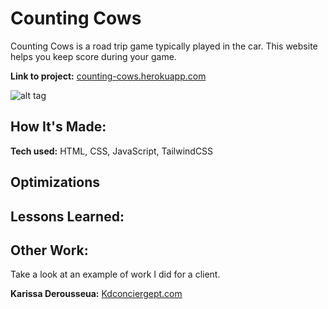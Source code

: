 # Counting Cows
Counting Cows is a road trip game typically played in the car. This website helps you keep score during your game.

**Link to project:** [counting-cows.herokuapp.com](https://counting-cows.herokuapp.com/)

![alt tag](https://ibb.co/82Wbv8p)

## How It's Made:

**Tech used:** HTML, CSS, JavaScript, TailwindCSS



## Optimizations



## Lessons Learned:



## Other Work:
Take a look at an example of work I did for a client.

**Karissa Derousseua:** [Kdconciergept.com](https://kdconciergept.com/)




